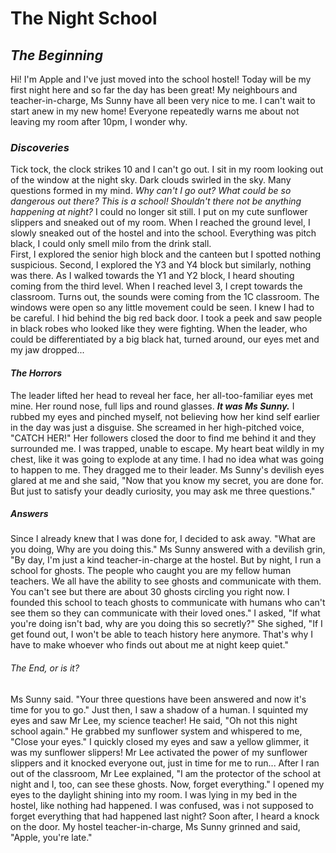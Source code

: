 # **The Night School**

## _The Beginning_

Hi! I'm Apple and I've just moved into the school hostel! Today will be my first night here and so far the day has been great! 
My neighbours and teacher-in-charge, Ms Sunny have all been very nice to me. I can't wait to start anew in my new home!
Everyone repeatedly warns me about not leaving my room after 10pm, I wonder why.

### _Discoveries_ 

Tick tock, the clock strikes 10 and I can't go out. 
I sit in my room looking out of the window at the night sky. Dark clouds swirled in the sky. 
Many questions formed in my mind. _Why can't I go out? What could be so dangerous out there? This is a school! Shouldn't there not be anything happening at night?_
I could no longer sit still. I put on my cute sunflower slippers and sneaked out of my room. When I reached the ground level, I slowly sneaked out of the hostel and into the school. Everything was pitch black, I could only smell milo from the drink stall.  
First, I explored the senior high block and the canteen but I spotted nothing suspicious.
Second, I explored the Y3 and Y4 block but similarly, nothing was there.
As I walked towards the Y1 and Y2 block, I heard shouting coming from the third level. When I reached level 3, I crept towards the classroom. Turns out, the sounds were coming from the 1C classroom. The windows were open so any little movement could be seen. I knew I had to be careful.
I hid behind the big red back door. I took a peek and saw people in black robes who looked like they were fighting. When the leader, who could be differentiated by a big black hat, turned around, our eyes met and my jaw dropped...

#### _The Horrors_
The leader lifted her head to reveal her face, her all-too-familiar eyes met mine. Her round nose, full lips and round glasses. *__It was Ms Sunny.__* I rubbed my eyes and pinched myself, not believing how her kind self earlier in the day was just a disguise. 
She screamed in her high-pitched voice, "CATCH HER!" Her followers closed the door to find me behind it and they surrounded me. I was trapped, unable to escape.
My heart beat wildly in my chest, like it was going to explode at any time. I had no idea what was going to happen to me. They dragged me to their leader. Ms Sunny's devilish eyes glared at me and she said, "Now that you know my secret, you are done for. But just to satisfy your deadly curiosity, you may ask me three questions."

##### _Answers_
Since I already knew that I was done for, I decided to ask away. "What are you doing, Why are you doing this."
Ms Sunny answered with a devilish grin, "By day, I'm just a kind teacher-in-charge at the hostel. But by night, I run a school for ghosts. The people who caught you are my fellow human teachers. We all have the ability to see ghosts and communicate with them. You can't see but there are about 30 ghosts circling you right now. I founded this school to teach ghosts to communicate with humans who can't see them so they can communicate with their loved ones." I asked, "If what you're doing isn't bad, why are you doing this so secretly?" She sighed, "If I get found out, I won't be able to teach history here anymore. That's why I have to make whoever who finds out about me at night keep quiet." 

###### _The End, or is it?_
Ms Sunny said. "Your three questions have been answered and now it's time for you to go." Just then, I saw a shadow of a human. I squinted my eyes and saw Mr Lee, my science teacher! He said, "Oh not this night school again." He grabbed my sunflower system and whispered to me, "Close your eyes." I quickly closed my eyes and saw a yellow glimmer, it was my sunflower slippers! Mr Lee activated the power of my sunflower slippers and it knocked everyone out, just in time for me to run... After I ran out of the classroom, Mr Lee explained, "I am the protector of the school at night and I, too, can see these ghosts. Now, forget everything." I opened my eyes to the daylight shining into my room. I was lying in my bed in the hostel, like nothing had happened. I was confused, was i not supposed to forget everything that had happened last night? Soon after, I heard a knock on the door. My hostel teacher-in-charge, Ms Sunny grinned and said, "Apple, you're late."
